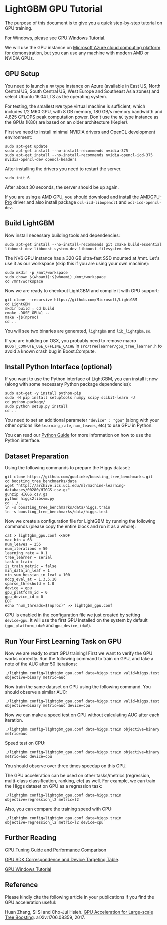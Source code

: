 LightGBM GPU Tutorial
==================================

The purpose of this document is to give you a quick step-by-step tutorial on GPU training.

For Windows, please see [GPU Windows Tutorial](./GPU-Windows.md).

We will use the GPU instance on [Microsoft Azure cloud computing platform](https://azure.microsoft.com/) for demonstration, but you can use any machine with modern AMD or NVIDIA GPUs.


GPU Setup
-------------------------

You need to launch a `NV` type instance on Azure (available in East US, North Central US, South Central US, West Europe and Southeast Asia zones) and select Ubuntu 16.04 LTS as the operating system.

For testing, the smallest `NV6` type virtual machine is sufficient, which includes 1/2 M60 GPU, with 8 GB memory, 180 GB/s memory bandwidth and 4,825 GFLOPS peak computation power. Don't use the `NC` type instance as the GPUs (K80) are based on an older architecture (Kepler).

First we need to install minimal NVIDIA drivers and OpenCL development environment:

```
sudo apt-get update
sudo apt-get install --no-install-recommends nvidia-375
sudo apt-get install --no-install-recommends nvidia-opencl-icd-375 nvidia-opencl-dev opencl-headers
```

After installing the drivers you need to restart the server.

```
sudo init 6
```

After about 30 seconds, the server should be up again.

If you are using a AMD GPU, you should download and install the [AMDGPU-Pro](http://support.amd.com/en-us/download/linux) driver and also install package `ocl-icd-libopencl1` and `ocl-icd-opencl-dev`.

Build LightGBM
----------------------------

Now install necessary building tools and dependencies:
```
sudo apt-get install --no-install-recommends git cmake build-essential libboost-dev libboost-system-dev libboost-filesystem-dev
```

The NV6 GPU instance has a 320 GB ultra-fast SSD mounted at /mnt. Let's use it as our workspace (skip this if you are using your own machine):

```
sudo mkdir -p /mnt/workspace
sudo chown $(whoami):$(whoami) /mnt/workspace
cd /mnt/workspace
```

Now we are ready to checkout LightGBM and compile it with GPU support:

```
git clone --recursive https://github.com/Microsoft/LightGBM
cd LightGBM
mkdir build ; cd build
cmake -DUSE_GPU=1 .. 
make -j$(nproc)
cd ..
```

You will see two binaries are generated, `lightgbm` and `lib_lightgbm.so`.

If you are building on OSX, you probably need to remove macro `BOOST_COMPUTE_USE_OFFLINE_CACHE` in `src/treelearner/gpu_tree_learner.h` to avoid a known crash bug in Boost.Compute.

Install Python Interface (optional)
-----------------------------------

If you want to use the Python interface of LightGBM, you can install it now (along with some necessary Python package dependencies):

```
sudo apt-get -y install python-pip
sudo -H pip install setuptools numpy scipy scikit-learn -U
cd python-package/
sudo python setup.py install
cd ..
```

You need to set an additional parameter `"device" : "gpu"` (along with your other options like `learning_rate`, `num_leaves`, etc) to use GPU in Python.

You can read our [Python Guide](https://github.com/Microsoft/LightGBM/tree/master/examples/python-guide) for more information on how to use the Python interface.

Dataset Preparation
----------------------------

Using the following commands to prepare the Higgs dataset:

```
git clone https://github.com/guolinke/boosting_tree_benchmarks.git
cd boosting_tree_benchmarks/data
wget "https://archive.ics.uci.edu/ml/machine-learning-databases/00280/HIGGS.csv.gz"
gunzip HIGGS.csv.gz
python higgs2libsvm.py
cd ../..
ln -s boosting_tree_benchmarks/data/higgs.train
ln -s boosting_tree_benchmarks/data/higgs.test
```

Now we create a configuration file for LightGBM by running the following commands (please copy the entire block and run it as a whole):

```
cat > lightgbm_gpu.conf <<EOF
max_bin = 63
num_leaves = 255
num_iterations = 50
learning_rate = 0.1
tree_learner = serial
task = train
is_train_metric = false
min_data_in_leaf = 1
min_sum_hessian_in_leaf = 100
ndcg_eval_at = 1,3,5,10
sparse_threshold = 1.0
device = gpu
gpu_platform_id = 0
gpu_device_id = 0
EOF
echo "num_threads=$(nproc)" >> lightgbm_gpu.conf
```

GPU is enabled in the configuration file we just created by setting `device=gpu`. It will use the first GPU installed on the system by default (`gpu_platform_id=0` and `gpu_device_id=0`).

Run Your First Learning Task on GPU
-----------------------------------

Now we are ready to start GPU training! First we want to verify the GPU works correctly. Run the following command to train on GPU, and take a note of the AUC after 50 iterations:

```
./lightgbm config=lightgbm_gpu.conf data=higgs.train valid=higgs.test objective=binary metric=auc
```

Now train the same dataset on CPU using the following command. You should observe a similar AUC:

```
./lightgbm config=lightgbm_gpu.conf data=higgs.train valid=higgs.test objective=binary metric=auc device=cpu
```

Now we can make a speed test on GPU without calculating AUC after each iteration.

```
./lightgbm config=lightgbm_gpu.conf data=higgs.train objective=binary metric=auc
```

Speed test on CPU:

```
./lightgbm config=lightgbm_gpu.conf data=higgs.train objective=binary metric=auc device=cpu
```

You should observe over three times speedup on this GPU.

The GPU acceleration can be used on other tasks/metrics (regression, multi-class classification, ranking, etc) as well. For example, we can train the Higgs dataset on GPU as a regression task:

```
./lightgbm config=lightgbm_gpu.conf data=higgs.train objective=regression_l2 metric=l2
```

Also, you can compare the training speed with CPU:

```
./lightgbm config=lightgbm_gpu.conf data=higgs.train objective=regression_l2 metric=l2 device=cpu
```

Further Reading
---------------

[GPU Tuning Guide and Performance Comparison](./GPU-Performance.md)

[GPU SDK Correspondence and Device Targeting Table](./GPU-Targets.md).

[GPU Windows Tutorial](./GPU-Windows.md)

Reference
---------------

Please kindly cite the following article in your publications if you find the GPU acceleration useful:

Huan Zhang, Si Si and Cho-Jui Hsieh. [GPU Acceleration for Large-scale Tree Boosting](https://arxiv.org/abs/1706.08359). arXiv:1706.08359, 2017.

